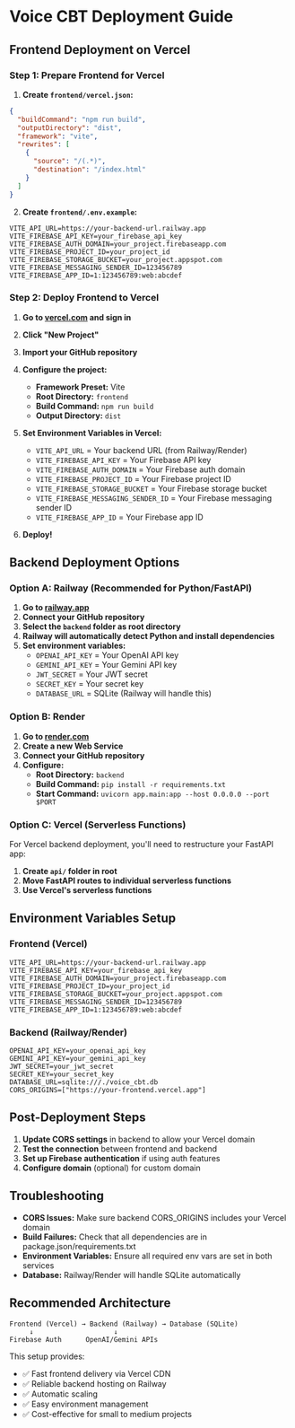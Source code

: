 # Voice CBT Deployment Guide

## Frontend Deployment on Vercel

### Step 1: Prepare Frontend for Vercel

1. **Create `frontend/vercel.json`:**
```json
{
  "buildCommand": "npm run build",
  "outputDirectory": "dist",
  "framework": "vite",
  "rewrites": [
    {
      "source": "/(.*)",
      "destination": "/index.html"
    }
  ]
}
```

2. **Create `frontend/.env.example`:**
```env
VITE_API_URL=https://your-backend-url.railway.app
VITE_FIREBASE_API_KEY=your_firebase_api_key
VITE_FIREBASE_AUTH_DOMAIN=your_project.firebaseapp.com
VITE_FIREBASE_PROJECT_ID=your_project_id
VITE_FIREBASE_STORAGE_BUCKET=your_project.appspot.com
VITE_FIREBASE_MESSAGING_SENDER_ID=123456789
VITE_FIREBASE_APP_ID=1:123456789:web:abcdef
```

### Step 2: Deploy Frontend to Vercel

1. **Go to [vercel.com](https://vercel.com) and sign in**
2. **Click "New Project"**
3. **Import your GitHub repository**
4. **Configure the project:**
   - **Framework Preset:** Vite
   - **Root Directory:** `frontend`
   - **Build Command:** `npm run build`
   - **Output Directory:** `dist`

5. **Set Environment Variables in Vercel:**
   - `VITE_API_URL` = Your backend URL (from Railway/Render)
   - `VITE_FIREBASE_API_KEY` = Your Firebase API key
   - `VITE_FIREBASE_AUTH_DOMAIN` = Your Firebase auth domain
   - `VITE_FIREBASE_PROJECT_ID` = Your Firebase project ID
   - `VITE_FIREBASE_STORAGE_BUCKET` = Your Firebase storage bucket
   - `VITE_FIREBASE_MESSAGING_SENDER_ID` = Your Firebase messaging sender ID
   - `VITE_FIREBASE_APP_ID` = Your Firebase app ID

6. **Deploy!**

## Backend Deployment Options

### Option A: Railway (Recommended for Python/FastAPI)

1. **Go to [railway.app](https://railway.app)**
2. **Connect your GitHub repository**
3. **Select the `backend` folder as root directory**
4. **Railway will automatically detect Python and install dependencies**
5. **Set environment variables:**
   - `OPENAI_API_KEY` = Your OpenAI API key
   - `GEMINI_API_KEY` = Your Gemini API key
   - `JWT_SECRET` = Your JWT secret
   - `SECRET_KEY` = Your secret key
   - `DATABASE_URL` = SQLite (Railway will handle this)

### Option B: Render

1. **Go to [render.com](https://render.com)**
2. **Create a new Web Service**
3. **Connect your GitHub repository**
4. **Configure:**
   - **Root Directory:** `backend`
   - **Build Command:** `pip install -r requirements.txt`
   - **Start Command:** `uvicorn app.main:app --host 0.0.0.0 --port $PORT`

### Option C: Vercel (Serverless Functions)

For Vercel backend deployment, you'll need to restructure your FastAPI app:

1. **Create `api/` folder in root**
2. **Move FastAPI routes to individual serverless functions**
3. **Use Vercel's serverless functions**

## Environment Variables Setup

### Frontend (Vercel)
```env
VITE_API_URL=https://your-backend-url.railway.app
VITE_FIREBASE_API_KEY=your_firebase_api_key
VITE_FIREBASE_AUTH_DOMAIN=your_project.firebaseapp.com
VITE_FIREBASE_PROJECT_ID=your_project_id
VITE_FIREBASE_STORAGE_BUCKET=your_project.appspot.com
VITE_FIREBASE_MESSAGING_SENDER_ID=123456789
VITE_FIREBASE_APP_ID=1:123456789:web:abcdef
```

### Backend (Railway/Render)
```env
OPENAI_API_KEY=your_openai_api_key
GEMINI_API_KEY=your_gemini_api_key
JWT_SECRET=your_jwt_secret
SECRET_KEY=your_secret_key
DATABASE_URL=sqlite:///./voice_cbt.db
CORS_ORIGINS=["https://your-frontend.vercel.app"]
```

## Post-Deployment Steps

1. **Update CORS settings** in backend to allow your Vercel domain
2. **Test the connection** between frontend and backend
3. **Set up Firebase authentication** if using auth features
4. **Configure domain** (optional) for custom domain

## Troubleshooting

- **CORS Issues:** Make sure backend CORS_ORIGINS includes your Vercel domain
- **Build Failures:** Check that all dependencies are in package.json/requirements.txt
- **Environment Variables:** Ensure all required env vars are set in both services
- **Database:** Railway/Render will handle SQLite automatically

## Recommended Architecture

```
Frontend (Vercel) → Backend (Railway) → Database (SQLite)
     ↓                    ↓
Firebase Auth      OpenAI/Gemini APIs
```

This setup provides:
- ✅ Fast frontend delivery via Vercel CDN
- ✅ Reliable backend hosting on Railway
- ✅ Automatic scaling
- ✅ Easy environment management
- ✅ Cost-effective for small to medium projects
